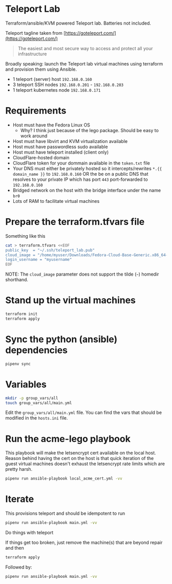 # Teleport Lab

Terraform/ansible/KVM powered Teleport lab. Batteries not included.

Teleport tagline taken from [https://goteleport.com/](https://goteleport.com/)
> The easiest and most secure way to access and protect all your infrastructure

Broadly speaking: launch the Teleport lab virtual machines using terraform and provision them using Ansible.

* 1 teleport (server) host `192.168.0.160`
* 3 teleport SSH nodes `192.168.0.201` - `192.168.0.203`
* 1 teleport kubernetes node `192.168.0.171`

# Requirements

* Host must have the Fedora Linux OS
  * Why? I think just because of the lego package. Should be easy to work around
* Host must have libvirt and KVM virtualization available
* Host must have passwordless sudo available
* Host must have teleport installed (client only)
* CloudFlare-hosted domain
* CloudFlare token for your dommain available in the `token.txt` file
* Your DNS must either be privately hosted so it intercepts/rewrites `*.{{ domain_name }}` to `192.168.0.160` OR the be on a public DNS that resolves to your private IP which has port `443` port-forwarded to `192.168.0.160`
* Bridged network on the host with the bridge interface under the name `br0`
* Lots of RAM to facilitate virtual machines

# Prepare the terraform.tfvars file

Something like this

```bash
cat > terraform.tfvars <<EOF
public_key  = "~/.ssh/teleport_lab.pub"
cloud_image = "/home/myuser/Downloads/Fedora-Cloud-Base-Generic.x86_64-40-1.14.qcow2"
login_username = "myusername"
EOF
```

NOTE: The `cloud_image` parameter does not support the tilde (`~`) homedir shorthand.

# Stand up the virtual machines

```bash
terraform init
terraform apply
```

# Sync the python (ansible) dependencies

```bash
pipenv sync
```

# Variables

```bash
mkdir -p group_vars/all
touch group_vars/all/main.yml
```

Edit the `group_vars/all/main.yml` file. You can find the vars that should be modified in the `hosts.ini` file.

# Run the acme-lego playbook

This playbook will make the letsencrypt cert available on the local host. Reason behind having the cert on the host is that quick iteration of the guest virtual machines doesn't exhaust the letsencrypt rate limits which are pretty harsh.

```bash
pipenv run ansible-playbook local_acme_cert.yml -vv
```


# Iterate

This provisions teleport and should be idempotent to run

```bash
pipenv run ansible-playbook main.yml -vv
```

Do things with teleport

If things get too broken, just remove the machine(s) that are beyond repair and then

```bash
terraform apply
```

Followed by:

```bash
pipenv run ansible-playbook main.yml -vv
```
